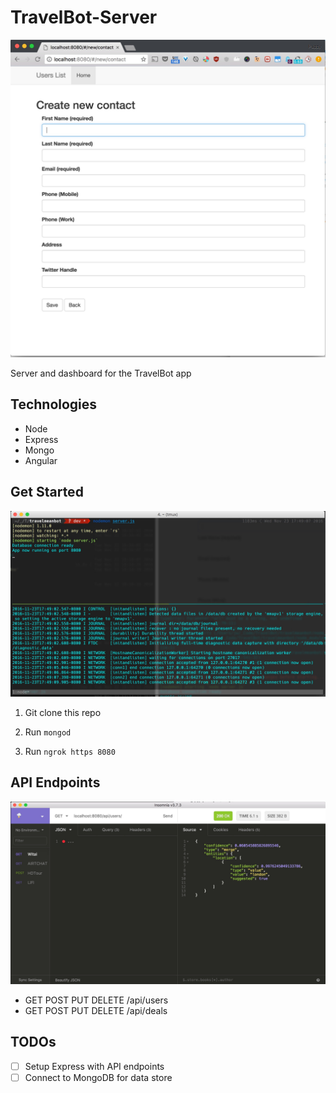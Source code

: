 # TravelBot-Server

![](docs/dash.jpg)

Server and dashboard for the TravelBot app

## Technologies

- Node
- Express
- Mongo
- Angular

## Get Started

![](docs/terminal.jpg)

1. Git clone this repo

2. Run ```mongod```

3. Run ```ngrok https 8080```


## API Endpoints

![](docs/insomnia.jpg)

- GET POST PUT DELETE /api/users
- GET POST PUT DELETE /api/deals


## TODOs

- [ ] Setup Express with API endpoints
- [ ] Connect to MongoDB for data store
